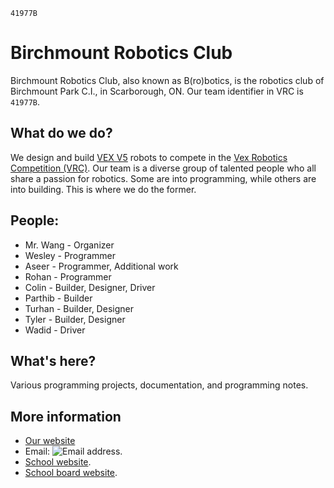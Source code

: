 `41977B`
# Birchmount Robotics Club
Birchmount Robotics Club, also known as B(ro)botics, is the robotics club of Birchmount Park C.I., in Scarborough, ON. Our team identifier in VRC is `41977B`.

## What do we do?
We design and build [VEX V5](https://www.vexrobotics.com/v5) robots to compete in the [Vex Robotics Competition (VRC)](https://www.vexrobotics.com/competition). Our team is a diverse group of talented people who all share a passion for robotics. Some are into programming, while others are into building. This is where we do the former.

## People:
* Mr. Wang - Organizer
* Wesley - Programmer
* Aseer - Programmer, Additional work
* Rohan - Programmer
* Colin - Builder, Designer, Driver
* Parthib - Builder
* Turhan - Builder, Designer
* Tyler - Builder, Designer
* Wadid - Driver

## What's here?
Various programming projects, documentation, and programming notes.

## More information
* [Our website](https://BPCI-Robotics.github.io/)
* Email: ![Email address](https://github.com/BPCI-Robotics/.github/assets/61358187/4a6180bd-f859-4992-a879-c0d5a26bb65e).
* [School website](https://schoolweb.tdsb.on.ca/birchmountpark/).
* [School board website](https://www.tdsb.on.ca/).
